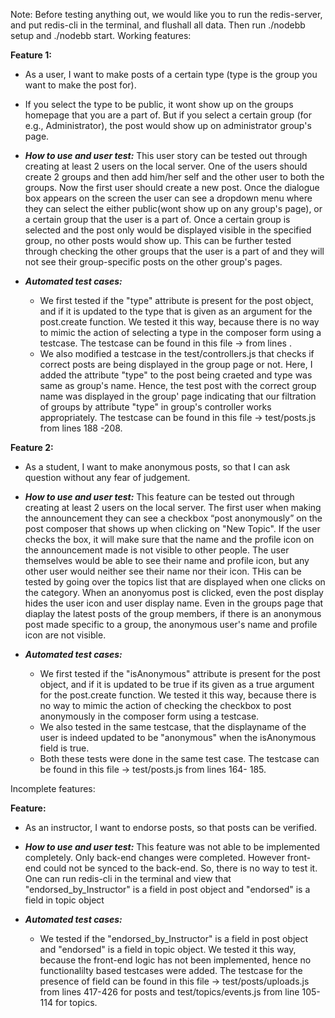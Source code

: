 Note: Before testing anything out, we would like you to run the redis-server, and put redis-cli in the terminal, and flushall all data. Then run ./nodebb setup and ./nodebb start.
Working features:

**Feature 1:** 
- As a user, I want to make posts of a certain type (type is the group you want to make the post for).
- If you select the type to be public, it wont show up on the groups homepage that you are a part of. But if you select a certain group (for e.g., Administrator), the post would show up on administrator group's page.

- ***How to use and user test:***
This user story can be tested out through creating at least 2 users on the local server. One of the users should create 2 groups and then add him/her self and the other user to both the groups. Now the first user should create a new post. Once the dialogue box appears on the screen the user can see a dropdown menu where they can select the either public(wont show up on any group's page), or a certain group that the user is a part of. Once a certain group is selected and the post only would be displayed visible in the specified group, no other posts would show up. This can be further tested through checking the other groups that the user is a part of and they will not see their group-specific posts on the other group's pages. 

- ***Automated test cases:***
	- We first tested if the "type" attribute is present for the post object, and if it is updated to the type that is given as an argument for the post.create function. We tested it this way, because there is no way to mimic the action of selecting a type in the composer form using a testcase. The testcase can be found in this file ->  from lines .
	- We also modified a testcase in the test/controllers.js that checks if correct posts are being displayed in the group page or not. Here, I added the attribute "type" to the post being craeted and type was same as group's name. Hence, the test post with the correct group name was displayed in the group' page indicating that our filtration of groups by attribute "type" in group's controller works appropriately. The testcase can be found in this file -> test/posts.js from lines 188 -208.

**Feature 2:**
- As a student, I want to make anonymous posts, so that I can ask question without any fear of judgement.

- ***How to use and user test:***
This feature can be tested out through creating at least 2 users on the local server. The first user when making the announcement they can see a checkbox “post anonymously” on the post composer that shows up when clicking on "New Topic". If the user checks the box, it will make sure that the name and the profile icon on the announcement made is not visible to other people. The user themselves would be able to see their name and profile icon, but any other user would neither see their name nor their icon. THis can be tested by going over the topics list that are displayed when one clicks on the category. When an anonyomus post is clicked, even the post display hides the user icon and user display name. Even in the groups page that diaplay the latest posts of the group members, if there is an anonymous post made specific to a group, the anonymous user's name and profile icon are not visible.

- ***Automated test cases:***
	- We first tested if the "isAnonymous" attribute is present for the post object, and if it is updated to be true if its given as a true argument for the post.create function. We tested it this way, because there is no way to mimic the action of checking the checkbox to post anonymously in the composer form using a testcase. 
	- We also tested in the same testcase, that the displayname of the user is indeed updated to be "anonymous" when the isAnonymous field is true.
	- Both these tests were done in the same test case. The testcase can be found in this file -> test/posts.js from lines 164- 185.

Incomplete features:

**Feature:** 
- As an instructor, I want to endorse posts, so that posts can be verified.

- ***How to use and user test:***
  This feature was not able to be implemented completely. Only back-end changes were completed. However front-end could not be synced to the back-end. So, there is no way to test it. One can run redis-cli in the terminal and view that "endorsed_by_Instructor" is a field in post object and "endorsed" is a field in topic object

- ***Automated test cases:***
	- We tested if the "endorsed_by_Instructor" is a field in post object and "endorsed" is a field in topic object. We tested it this way, because the front-end logic has not been implemented, hence no functionalilty based testcases were added. The testcase for the presence of field can be found in this file -> test/posts/uploads.js  from lines 417-426 for posts and test/topics/events.js from line 105-114 for topics.



